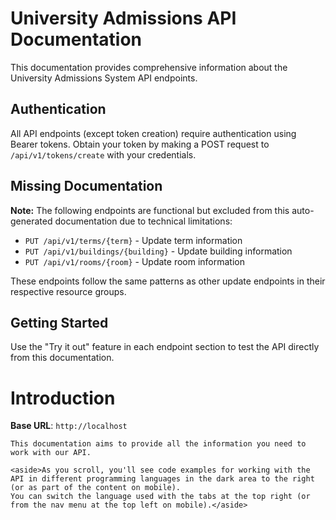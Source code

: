 # University Admissions API Documentation

This documentation provides comprehensive information about the University Admissions System API endpoints.

## Authentication

All API endpoints (except token creation) require authentication using Bearer tokens. Obtain your token by making a POST request to `/api/v1/tokens/create` with your credentials.

## Missing Documentation

**Note:** The following endpoints are functional but excluded from this auto-generated documentation due to technical limitations:

- `PUT /api/v1/terms/{term}` - Update term information
- `PUT /api/v1/buildings/{building}` - Update building information  
- `PUT /api/v1/rooms/{room}` - Update room information

These endpoints follow the same patterns as other update endpoints in their respective resource groups.

## Getting Started

Use the "Try it out" feature in each endpoint section to test the API directly from this documentation.

# Introduction



<aside>
    <strong>Base URL</strong>: <code>http://localhost</code>
</aside>

    This documentation aims to provide all the information you need to work with our API.

    <aside>As you scroll, you'll see code examples for working with the API in different programming languages in the dark area to the right (or as part of the content on mobile).
    You can switch the language used with the tabs at the top right (or from the nav menu at the top left on mobile).</aside>

